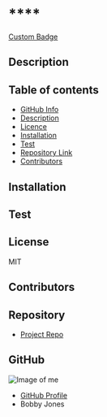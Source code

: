 
# ****

[Custom Badge](https://img.shields.io/badge/MadeBy-%40jones9682-blue)

## Description



## Table of contents

- [GitHub Info](#GitHub)
- [Description](#Description)
- [Licence](#Licence)
- [Installation](#Installation)
- [Test](#Test)
- [Repository Link](#Repository)
- [Contributors](#Contributors) 

## Installation



## Test



## License

MIT

## Contributors



## Repository

- [Project Repo]()

## GitHub

![Image of me](https://avatars3.githubusercontent.com/u/64339522?v=4)
- [GitHub Profile](https://github.com/jones9682)
- Bobby Jones
  
  